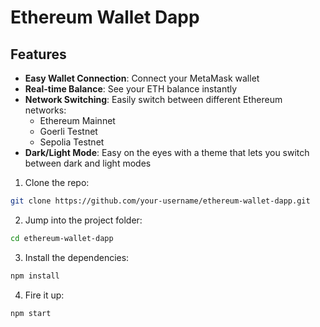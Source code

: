# Ethereum Wallet Dapp 



##  Features

- **Easy Wallet Connection**: Connect your MetaMask wallet 
- **Real-time Balance**: See your ETH balance instantly
- **Network Switching**: Easily switch between different Ethereum networks:
  - Ethereum Mainnet
  - Goerli Testnet
  - Sepolia Testnet
- **Dark/Light Mode**: Easy on the eyes with a theme  that lets you switch between dark and light modes




1. Clone the repo:
```bash
git clone https://github.com/your-username/ethereum-wallet-dapp.git
```

2. Jump into the project folder:
```bash
cd ethereum-wallet-dapp
```

3. Install the dependencies:
```bash
npm install
```

4. Fire it up:
```bash
npm start
```




